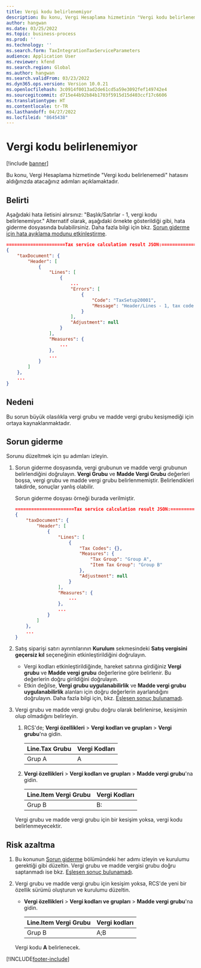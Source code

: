 ```yaml
---
title: Vergi kodu belirlenemiyor
description: Bu konu, Vergi Hesaplama hizmetinin "Vergi kodu belirlenemedi" hatasının nasıl düzeltileceğini açıklamaktadır.
author: hangwan
ms.date: 03/25/2022
ms.topic: business-process
ms.prod: ''
ms.technology: ''
ms.search.form: TaxIntegrationTaxServiceParameters
audience: Application User
ms.reviewer: kfend
ms.search.region: Global
ms.author: hangwan
ms.search.validFrom: 03/23/2022
ms.dyn365.ops.version: Version 10.0.21
ms.openlocfilehash: 3c0914f0013ad2de61cd5a59e3092fef149742e4
ms.sourcegitcommit: d715e44b92b84b1703f5915d15d403ccf17c6606
ms.translationtype: HT
ms.contentlocale: tr-TR
ms.lasthandoff: 04/27/2022
ms.locfileid: "8645438"
---
```

# <a name="tax-code-cannot-be-determined"></a>Vergi kodu belirlenemiyor

[!include [banner](../includes/banner.md)]

Bu konu, Vergi Hesaplama hizmetinde "Vergi kodu belirlenemedi" hatasını aldığınızda atacağınız adımları açıklamaktadır.

## <a name="symptom"></a>Belirti

Aşağıdaki hata iletisini alırsınız: "Başlık/Satırlar - 1, vergi kodu belirlenemiyor." Alternatif olarak, aşağıdaki örnekte gösterildiği gibi, hata giderme dosyasında bulabilirsiniz. Daha fazla bilgi için bkz. [Sorun giderme için hata ayıklama modunu etkinleştirme](tcs-troubleshooting-enable-debug-mode.md).

```json
======================Tax service calculation result JSON:===========================
{
    "taxDocument": {
        "Header": [
            {
                "Lines": [
                    {
                        ...
                        "Errors": [
                            {
                                "Code": "TaxSetup20001",
                                "Message": "Header/Lines - 1, tax code cannot be determined."
                            }
                        ],
                        "Adjustment": null
                    }
                ],
                "Measures": {
                    ...
                },
                ...
            }
        ]
    },
    ...
}
```

## <a name="cause"></a>Nedeni

Bu sorun büyük olasılıkla vergi grubu ve madde vergi grubu kesişmediği için ortaya kaynaklanmaktadır.

## <a name="troubleshoot"></a>Sorun giderme

Sorunu düzeltmek için şu adımları izleyin.

1. Sorun giderme dosyasında, vergi grubunun ve madde vergi grubunun belirlendiğini doğrulayın. **Vergi Grubu** ve **Madde Vergi Grubu** değerleri boşsa, vergi grubu ve madde vergi grubu belirlenmemiştir. Belirlendikleri takdirde, sonuçlar yanlış olabilir.

    Sorun giderme dosyası örneği burada verilmiştir.

    ```json
    ======================Tax service calculation result JSON:===========================
    {
        "taxDocument": {
            "Header": [
                {
                    "Lines": [
                        {
                            "Tax Codes": {},
                            "Measures": {
                                "Tax Group": "Group A",
                                "Item Tax Group": "Group B"
                            },
                            "Adjustment": null
                        }
                    ],
                    "Measures": {
                        ...
                    },
                    ...
                }
            ]
        },
        ...
    }
    ```

2. Satış siparişi satırı ayrıntılarının **Kurulum** sekmesindeki **Satış vergisini geçersiz kıl** seçeneğinin etkinleştirildiğini doğrulayın.

    - Vergi kodları etkinleştirildiğinde, hareket satırına girdiğiniz **Vergi grubu** ve **Madde vergi grubu** değerlerine göre belirlenir. Bu değerlerin doğru girildiğini doğrulayın.
    - Etkin değilse, **Vergi grubu uygulanabilirlik** ve **Madde vergi grubu uygulanabilirlik** alanları için doğru değerlerin ayarlandığını doğrulayın. Daha fazla bilgi için, bkz. [Eşleşen sonuç bulunamadı](tcs-troubleshooting-no-matching-result.md).

3. Vergi grubu ve madde vergi grubu doğru olarak belirlenirse, kesişimin olup olmadığını belirleyin.

    1. RCS'de; **Vergi özellikleri** \> **Vergi kodları ve grupları** \> **Vergi grubu**'na gidin.

        | Line.Tax Grubu | Vergi Kodları |
        |----------------|-----------|
        | Grup A        | A         |

    2. **Vergi özellikleri** \> **Vergi kodları ve grupları** \> **Madde vergi grubu**'na gidin.

        | Line.Item Vergi Grubu | Vergi Kodları |
        |---------------------|-----------|
        | Grup B             | B:         |

    Vergi grubu ve madde vergi grubu için bir kesişim yoksa, vergi kodu belirlenmeyecektir.

## <a name="mitigation"></a>Risk azaltma

1. Bu konunun [Sorun giderme](#troubleshoot) bölümündeki her adımı izleyin ve kurulumu gerektiği gibi düzeltin. Vergi grubu ve madde vergisi grubu doğru saptanmadı ise bkz. [Eşleşen sonuç bulunamadı](tcs-troubleshooting-no-matching-result.md).
2. Vergi grubu ve madde vergi grubu için kesişim yoksa, RCS'de yeni bir özellik sürümü oluşturun ve kurulumu düzeltin.

    - **Vergi özellikleri** \> **Vergi kodları ve grupları** >  **Madde vergi grubu**'na gidin.

        | Line.Item Vergi Grubu | Vergi kodları |
        |---------------------|-----------|
        | Grup B             | A;B       |

    Vergi kodu **A** belirlenecek.

[!INCLUDE[footer-include](../../includes/footer-banner.md)]
